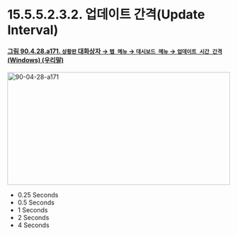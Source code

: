 # 15.5.5.2.3.2. 업데이트 간격(Update Interval)

<a id="90-04-28-a171"></a>

#### [그림 90.4.28.a171. `상황판` 대화상자 → `탭 메뉴` → `대시보드 메뉴` → `업데이트 시간 간격` (Windows) (우리말)](./90-04-0028-dashboard.md#90-04-28-a171)
<img width="503" height="254" alt="90-04-28-a171" src="https://github.com/user-attachments/assets/a37a0d33-6fd8-4c79-9bcf-69de10c63766" />

- 0.25 Seconds
- 0.5 Seconds
- 1 Seconds
- 2 Seconds
- 4 Seconds